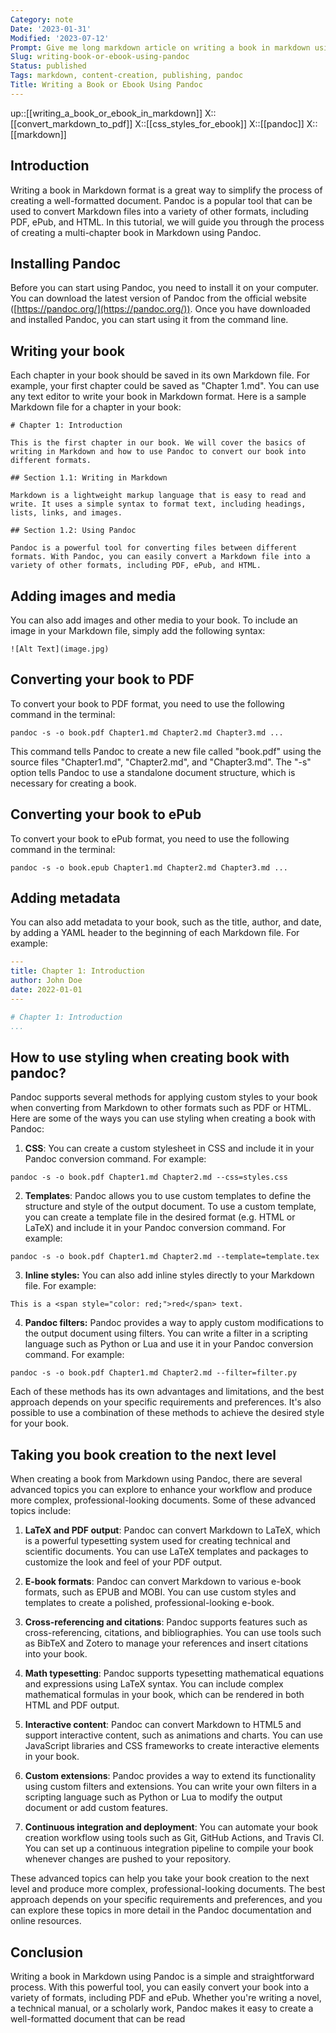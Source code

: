 ```yaml
---
Category: note
Date: '2023-01-31'
Modified: '2023-07-12'
Prompt: Give me long markdown article on writing a book in markdown using pandoc. The book consits of multiple chapters - each in separate file. The article is tutorial style with proper introduction and detailed guidance. Can be based on creation of exemplary book with some minimal, multi-chapter content.
Slug: writing-book-or-ebook-using-pandoc
Status: published
Tags: markdown, content-creation, publishing, pandoc
Title: Writing a Book or Ebook Using Pandoc
---
```

up::[[writing_a_book_or_ebook_in_markdown]]
X::[[convert_markdown_to_pdf]]
X::[[css_styles_for_ebook]]
X::[[pandoc]]
X::[[markdown]]

## Introduction

Writing a book in Markdown format is a great way to simplify the process of creating a well-formatted document. Pandoc is a popular tool that can be used to convert Markdown files into a variety of other formats, including PDF, ePub, and HTML. In this tutorial, we will guide you through the process of creating a multi-chapter book in Markdown using Pandoc.

## Installing Pandoc

Before you can start using Pandoc, you need to install it on your computer. You can download the latest version of Pandoc from the official website ([https://pandoc.org/](https://pandoc.org/)). Once you have downloaded and installed Pandoc, you can start using it from the command line.

## Writing your book

Each chapter in your book should be saved in its own Markdown file. For example, your first chapter could be saved as "Chapter 1.md". You can use any text editor to write your book in Markdown format. Here is a sample Markdown file for a chapter in your book:

```
# Chapter 1: Introduction

This is the first chapter in our book. We will cover the basics of writing in Markdown and how to use Pandoc to convert our book into different formats.

## Section 1.1: Writing in Markdown

Markdown is a lightweight markup language that is easy to read and write. It uses a simple syntax to format text, including headings, lists, links, and images.

## Section 1.2: Using Pandoc

Pandoc is a powerful tool for converting files between different formats. With Pandoc, you can easily convert a Markdown file into a variety of other formats, including PDF, ePub, and HTML.

```

## Adding images and media

You can also add images and other media to your book. To include an image in your Markdown file, simply add the following syntax:

`![Alt Text](image.jpg)`

## Converting your book to PDF

To convert your book to PDF format, you need to use the following command in the terminal:

`pandoc -s -o book.pdf Chapter1.md Chapter2.md Chapter3.md ...`

This command tells Pandoc to create a new file called "book.pdf" using the source files "Chapter1.md", "Chapter2.md", and "Chapter3.md". The "-s" option tells Pandoc to use a standalone document structure, which is necessary for creating a book.

## Converting your book to ePub

To convert your book to ePub format, you need to use the following command in the terminal:

`pandoc -s -o book.epub Chapter1.md Chapter2.md Chapter3.md ...`

## Adding metadata

You can also add metadata to your book, such as the title, author, and date, by adding a YAML header to the beginning of each Markdown file. For example:

```yaml
---
title: Chapter 1: Introduction
author: John Doe
date: 2022-01-01
---

# Chapter 1: Introduction
...

```

## How to use styling when creating book with pandoc?

Pandoc supports several methods for applying custom styles to your book when converting from Markdown to other formats such as PDF or HTML. Here are some of the ways you can use styling when creating a book with Pandoc:

1. **CSS**: You can create a custom stylesheet in CSS and include it in your Pandoc conversion command. For example:

`pandoc -s -o book.pdf Chapter1.md Chapter2.md --css=styles.css`

2. **Templates**: Pandoc allows you to use custom templates to define the structure and style of the output document. To use a custom template, you can create a template file in the desired format (e.g. HTML or LaTeX) and include it in your Pandoc conversion command. For example:

`pandoc -s -o book.pdf Chapter1.md Chapter2.md --template=template.tex`

3. **Inline styles:** You can also add inline styles directly to your Markdown file. For example:

`This is a <span style="color: red;">red</span> text.`

4. **Pandoc filters:** Pandoc provides a way to apply custom modifications to the output document using filters. You can write a filter in a scripting language such as Python or Lua and use it in your Pandoc conversion command. For example:

`pandoc -s -o book.pdf Chapter1.md Chapter2.md --filter=filter.py`

Each of these methods has its own advantages and limitations, and the best approach depends on your specific requirements and preferences. It's also possible to use a combination of these methods to achieve the desired style for your book.

## Taking you book creation to the next level

When creating a book from Markdown using Pandoc, there are several advanced topics you can explore to enhance your workflow and produce more complex, professional-looking documents. Some of these advanced topics include:

1. **LaTeX and PDF output**: Pandoc can convert Markdown to LaTeX, which is a powerful typesetting system used for creating technical and scientific documents. You can use LaTeX templates and packages to customize the look and feel of your PDF output.

2. **E-book formats**: Pandoc can convert Markdown to various e-book formats, such as EPUB and MOBI. You can use custom styles and templates to create a polished, professional-looking e-book.

3. **Cross-referencing and citations**: Pandoc supports features such as cross-referencing, citations, and bibliographies. You can use tools such as BibTeX and Zotero to manage your references and insert citations into your book.

4. **Math typesetting**: Pandoc supports typesetting mathematical equations and expressions using LaTeX syntax. You can include complex mathematical formulas in your book, which can be rendered in both HTML and PDF output.

5. **Interactive content**: Pandoc can convert Markdown to HTML5 and support interactive content, such as animations and charts. You can use JavaScript libraries and CSS frameworks to create interactive elements in your book.

6. **Custom extensions**: Pandoc provides a way to extend its functionality using custom filters and extensions. You can write your own filters in a scripting language such as Python or Lua to modify the output document or add custom features.

7. **Continuous integration and deployment**: You can automate your book creation workflow using tools such as Git, GitHub Actions, and Travis CI. You can set up a continuous integration pipeline to compile your book whenever changes are pushed to your repository.

These advanced topics can help you take your book creation to the next level and produce more complex, professional-looking documents. The best approach depends on your specific requirements and preferences, and you can explore these topics in more detail in the Pandoc documentation and online resources.

## Conclusion

Writing a book in Markdown using Pandoc is a simple and straightforward process. With this powerful tool, you can easily convert your book into a variety of formats, including PDF and ePub. Whether you're writing a novel, a technical manual, or a scholarly work, Pandoc makes it easy to create a well-formatted document that can be read
